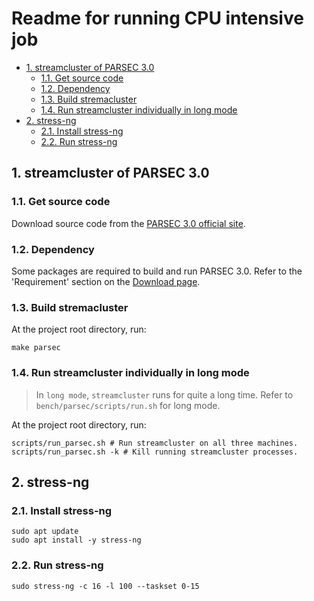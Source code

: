 # Readme for running CPU intensive job <!-- omit in toc -->

- [1. streamcluster of PARSEC 3.0](#1-streamcluster-of-parsec-30)
	- [1.1. Get source code](#11-get-source-code)
	- [1.2. Dependency](#12-dependency)
	- [1.3. Build stremacluster](#13-build-stremacluster)
	- [1.4. Run streamcluster individually in long mode](#14-run-streamcluster-individually-in-long-mode)
- [2. stress-ng](#2-stress-ng)
	- [2.1. Install stress-ng](#21-install-stress-ng)
	- [2.2. Run stress-ng](#22-run-stress-ng)

## 1. streamcluster of PARSEC 3.0

### 1.1. Get source code

Download source code from the [PARSEC 3.0 official site](https://parsec.cs.princeton.edu).

### 1.2. Dependency

Some packages are required to build and run PARSEC 3.0. Refer to the 'Requirement' section on the [Download page](https://parsec.cs.princeton.edu/download.htm).

### 1.3. Build stremacluster

At the project root directory, run:

```shell
make parsec
```

### 1.4. Run streamcluster individually in long mode

> In `long mode`, `streamcluster` runs for quite a long time. Refer to `bench/parsec/scripts/run.sh` for long mode.

At the project root directory, run:

```shell
scripts/run_parsec.sh # Run streamcluster on all three machines.
scripts/run_parsec.sh -k # Kill running streamcluster processes.
```

## 2. stress-ng

### 2.1. Install stress-ng

```shell
sudo apt update
sudo apt install -y stress-ng
```

### 2.2. Run stress-ng

```shell
sudo stress-ng -c 16 -l 100 --taskset 0-15
```

